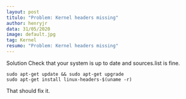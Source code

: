 ```yaml
---
layout: post
titulo: "Problem: Kernel headers missing"
author: henryjr
data: 31/05/2020
image: default.jpg
tag: Kernel
resumo: "Problem: Kernel headers missing"
---
```

Solution
Check that your system is up to date and sources.list is fine.

```
sudo apt-get update && sudo apt-get upgrade
sudo apt-get install linux-headers-$(uname -r)
```

That should fix it.